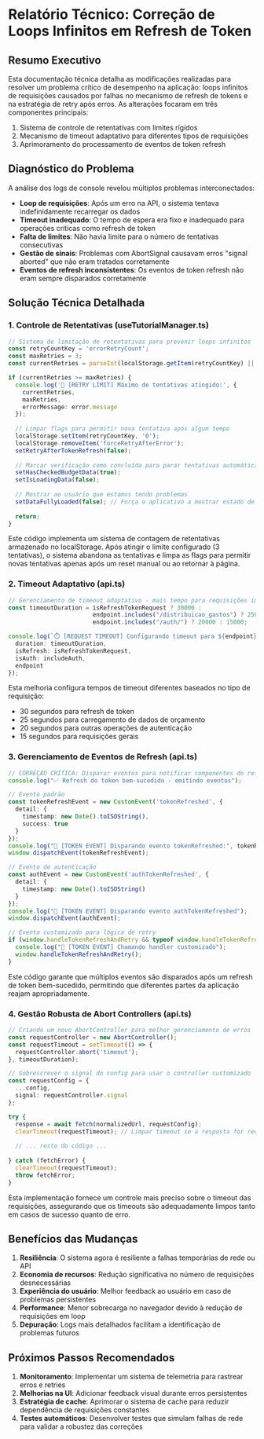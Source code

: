 # Relatório Técnico: Correção de Loops Infinitos em Refresh de Token

## Resumo Executivo

Esta documentação técnica detalha as modificações realizadas para resolver um problema crítico de desempenho na aplicação: loops infinitos de requisições causados por falhas no mecanismo de refresh de tokens e na estratégia de retry após erros. As alterações focaram em três componentes principais:

1. Sistema de controle de retentativas com limites rígidos
2. Mecanismo de timeout adaptativo para diferentes tipos de requisições
3. Aprimoramento do processamento de eventos de token refresh

## Diagnóstico do Problema

A análise dos logs de console revelou múltiplos problemas interconectados:

- **Loop de requisições**: Após um erro na API, o sistema tentava indefinidamente recarregar os dados
- **Timeout inadequado**: O tempo de espera era fixo e inadequado para operações críticas como refresh de token
- **Falta de limites**: Não havia limite para o número de tentativas consecutivas
- **Gestão de sinais**: Problemas com AbortSignal causavam erros "signal aborted" que não eram tratados corretamente
- **Eventos de refresh inconsistentes**: Os eventos de token refresh não eram sempre disparados corretamente

## Solução Técnica Detalhada

### 1. Controle de Retentativas (useTutorialManager.ts)

```typescript
// Sistema de limitação de retentativas para prevenir loops infinitos
const retryCountKey = 'errorRetryCount';
const maxRetries = 3;
const currentRetries = parseInt(localStorage.getItem(retryCountKey) || '0');

if (currentRetries >= maxRetries) {
  console.log('🛑 [RETRY LIMIT] Máximo de tentativas atingido:', {
    currentRetries,
    maxRetries,
    errorMessage: error.message
  });
  
  // Limpar flags para permitir nova tentativa após algum tempo
  localStorage.setItem(retryCountKey, '0');
  localStorage.removeItem('forceRetryAfterError');
  setRetryAfterTokenRefresh(false);
  
  // Marcar verificação como concluída para parar tentativas automáticas
  setHasCheckedBudgetData(true);
  setIsLoadingData(false);
  
  // Mostrar ao usuário que estamos tendo problemas
  setDataFullyLoaded(false); // Força o aplicativo a mostrar estado de erro
  
  return;
}
```

Este código implementa um sistema de contagem de retentativas armazenado no localStorage. Após atingir o limite configurado (3 tentativas), o sistema abandona as tentativas e limpa as flags para permitir novas tentativas apenas após um reset manual ou ao retornar à página.

### 2. Timeout Adaptativo (api.ts)

```typescript
// Gerenciamento de timeout adaptativo - mais tempo para requisições importantes
const timeoutDuration = isRefreshTokenRequest ? 30000 : 
                        endpoint.includes("/distribuicao_gastos") ? 25000 : 
                        endpoint.includes("/auth/") ? 20000 : 15000;

console.log(`⏱️ [REQUEST TIMEOUT] Configurando timeout para ${endpoint}:`, {
  duration: timeoutDuration,
  isRefresh: isRefreshTokenRequest,
  isAuth: includeAuth,
  endpoint
});
```

Esta melhoria configura tempos de timeout diferentes baseados no tipo de requisição:
- 30 segundos para refresh de token
- 25 segundos para carregamento de dados de orçamento
- 20 segundos para outras operações de autenticação
- 15 segundos para requisições gerais

### 3. Gerenciamento de Eventos de Refresh (api.ts)

```typescript
// CORREÇÃO CRÍTICA: Disparar eventos para notificar componentes do refresh
console.log("✅ Refresh do token bem-sucedido - emitindo eventos");

// Evento padrão
const tokenRefreshEvent = new CustomEvent('tokenRefreshed', { 
  detail: { 
    timestamp: new Date().toISOString(),
    success: true 
  } 
});
console.log("🚀 [TOKEN EVENT] Disparando evento tokenRefreshed:", tokenRefreshEvent.detail);
window.dispatchEvent(tokenRefreshEvent);

// Evento de autenticação
const authEvent = new CustomEvent('authTokenRefreshed', { 
  detail: { 
    timestamp: new Date().toISOString()
  } 
});
console.log("🚀 [TOKEN EVENT] Disparando evento authTokenRefreshed");
window.dispatchEvent(authEvent);

// Evento customizado para lógica de retry
if (window.handleTokenRefreshAndRetry && typeof window.handleTokenRefreshAndRetry === 'function') {
  console.log("🔄 [TOKEN EVENT] Chamando handler customizado");
  window.handleTokenRefreshAndRetry();
}
```

Este código garante que múltiplos eventos são disparados após um refresh de token bem-sucedido, permitindo que diferentes partes da aplicação reajam apropriadamente.

### 4. Gestão Robusta de Abort Controllers (api.ts)

```typescript
// Criando um novo AbortController para melhor gerenciamento de erros
const requestController = new AbortController();
const requestTimeout = setTimeout(() => {
  requestController.abort('timeout');
}, timeoutDuration);

// Sobrescrever o signal do config para usar o controller customizado
const requestConfig = {
  ...config,
  signal: requestController.signal
};

try {
  response = await fetch(normalizedUrl, requestConfig);
  clearTimeout(requestTimeout); // Limpar timeout se a resposta for recebida
  
  // ... resto do código ...
  
} catch (fetchError) {
  clearTimeout(requestTimeout);
  throw fetchError;
}
```

Esta implementação fornece um controle mais preciso sobre o timeout das requisições, assegurando que os timeouts são adequadamente limpos tanto em casos de sucesso quanto de erro.

## Benefícios das Mudanças

1. **Resiliência**: O sistema agora é resiliente a falhas temporárias de rede ou API
2. **Economia de recursos**: Redução significativa no número de requisições desnecessárias
3. **Experiência do usuário**: Melhor feedback ao usuário em caso de problemas persistentes
4. **Performance**: Menor sobrecarga no navegador devido à redução de requisições em loop
5. **Depuração**: Logs mais detalhados facilitam a identificação de problemas futuros

## Próximos Passos Recomendados

1. **Monitoramento**: Implementar um sistema de telemetria para rastrear erros e retries
2. **Melhorias na UI**: Adicionar feedback visual durante erros persistentes
3. **Estratégia de cache**: Aprimorar o sistema de cache para reduzir dependência de requisições constantes
4. **Testes automáticos**: Desenvolver testes que simulam falhas de rede para validar a robustez das correções
